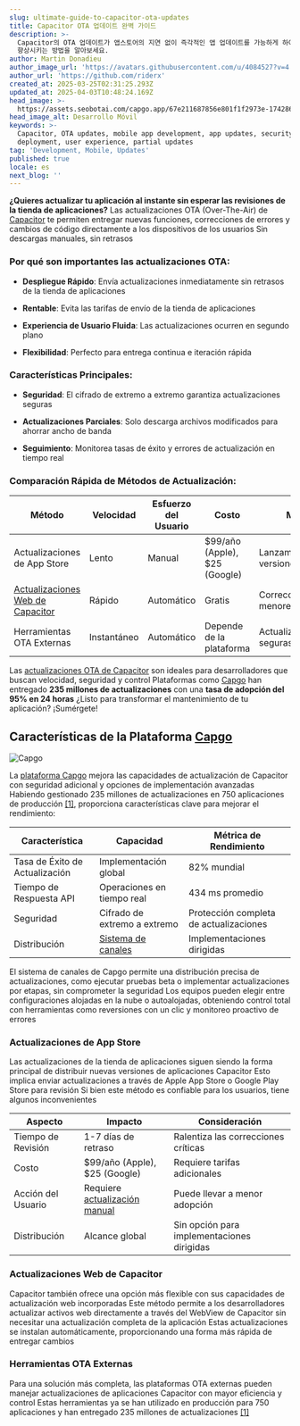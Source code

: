 ```yaml
---
slug: ultimate-guide-to-capacitor-ota-updates
title: Capacitor OTA 업데이트 완벽 가이드
description: >-
  Capacitor의 OTA 업데이트가 앱스토어의 지연 없이 즉각적인 앱 업데이트를 가능하게 하여 배포 속도, 사용자 경험 및 보안을
  향상시키는 방법을 알아보세요.
author: Martin Donadieu
author_image_url: 'https://avatars.githubusercontent.com/u/4084527?v=4'
author_url: 'https://github.com/riderx'
created_at: 2025-03-25T02:31:25.293Z
updated_at: 2025-04-03T10:48:24.169Z
head_image: >-
  https://assets.seobotai.com/capgo.app/67e211687856e801f1f2973e-1742869897761.jpg
head_image_alt: Desarrollo Móvil
keywords: >-
  Capacitor, OTA updates, mobile app development, app updates, security,
  deployment, user experience, partial updates
tag: 'Development, Mobile, Updates'
published: true
locale: es
next_blog: ''
---
```


**¿Quieres actualizar tu aplicación al instante sin esperar las revisiones de la tienda de aplicaciones?** Las actualizaciones OTA (Over-The-Air) de [Capacitor](https://capacitorjscom/) te permiten entregar nuevas funciones, correcciones de errores y cambios de código directamente a los dispositivos de los usuarios Sin descargas manuales, sin retrasos

### Por qué son importantes las actualizaciones OTA:

-   **Despliegue Rápido**: Envía actualizaciones inmediatamente sin retrasos de la tienda de aplicaciones
    
-   **Rentable**: Evita las tarifas de envío de la tienda de aplicaciones
    
-   **Experiencia de Usuario Fluida**: Las actualizaciones ocurren en segundo plano
    
-   **Flexibilidad**: Perfecto para entrega continua e iteración rápida
    

### Características Principales:

-   **Seguridad**: El cifrado de extremo a extremo garantiza actualizaciones seguras
    
-   **Actualizaciones Parciales**: Solo descarga archivos modificados para ahorrar ancho de banda
    
-   **Seguimiento**: Monitorea tasas de éxito y errores de actualización en tiempo real
    

### Comparación Rápida de Métodos de Actualización:

| Método | Velocidad | Esfuerzo del Usuario | Costo | Mejor Para |
| --- | --- | --- | --- | --- |
| Actualizaciones de App Store | Lento | Manual | $99/año (Apple), $25 (Google) | Lanzamientos de versiones mayores |
| [Actualizaciones Web de Capacitor](https://capgoapp/docs/) | Rápido | Automático | Gratis | Correcciones/funciones menores |
| Herramientas OTA Externas | Instantáneo | Automático | Depende de la plataforma | Actualizaciones seguras y dirigidas |

Las [actualizaciones OTA de Capacitor](https://capgoapp/) son ideales para desarrolladores que buscan velocidad, seguridad y control Plataformas como [Capgo](https://capgoapp/) han entregado **235 millones de actualizaciones** con una **tasa de adopción del 95% en 24 horas** ¿Listo para transformar el mantenimiento de tu aplicación? ¡Sumérgete!

## Características de la Plataforma [Capgo](https://capgoapp/)

![Capgo](https://assetsseobotaicom/capgoapp/67e88f5c283d21cbd67a8bd9/93c1d42fe1ebf1e9553e1e7f4f856f98jpg)

La [plataforma Capgo](https://capgoapp/docs/webapp/) mejora las capacidades de actualización de Capacitor con seguridad adicional y opciones de implementación avanzadas Habiendo gestionado 235 millones de actualizaciones en 750 aplicaciones de producción [\[1\]](https://capgoapp/), proporciona características clave para mejorar el rendimiento:

| Característica | Capacidad | Métrica de Rendimiento |
| --- | --- | --- |
| Tasa de Éxito de Actualización | Implementación global | 82% mundial |
| Tiempo de Respuesta API | Operaciones en tiempo real | 434 ms promedio |
| Seguridad | Cifrado de extremo a extremo | Protección completa de actualizaciones |
| Distribución | [Sistema de canales](https://capgoapp/docs/plugin/cloud-mode/channel-system/) | Implementaciones dirigidas |

El sistema de canales de Capgo permite una distribución precisa de actualizaciones, como ejecutar pruebas beta o implementar actualizaciones por etapas, sin comprometer la seguridad Los equipos pueden elegir entre configuraciones alojadas en la nube o autoalojadas, obteniendo control total con herramientas como reversiones con un clic y monitoreo proactivo de errores

### Actualizaciones de App Store

Las actualizaciones de la tienda de aplicaciones siguen siendo la forma principal de distribuir nuevas versiones de aplicaciones Capacitor Esto implica enviar actualizaciones a través de Apple App Store o Google Play Store para revisión Si bien este método es confiable para los usuarios, tiene algunos inconvenientes

| Aspecto | Impacto | Consideración |
| --- | --- | --- |
| Tiempo de Revisión | 1-7 días de retraso | Ralentiza las correcciones críticas |
| Costo | $99/año (Apple), $25 (Google) | Requiere tarifas adicionales |
| Acción del Usuario | Requiere [actualización manual](https://capgoapp/docs/plugin/cloud-mode/manual-update/) | Puede llevar a menor adopción |
| Distribución | Alcance global | Sin opción para implementaciones dirigidas |

### Actualizaciones Web de Capacitor

Capacitor también ofrece una opción más flexible con sus capacidades de actualización web incorporadas Este método permite a los desarrolladores actualizar activos web directamente a través del WebView de Capacitor sin necesitar una actualización completa de la aplicación Estas actualizaciones se instalan automáticamente, proporcionando una forma más rápida de entregar cambios

### Herramientas OTA Externas

Para una solución más completa, las plataformas OTA externas pueden manejar actualizaciones de aplicaciones Capacitor con mayor eficiencia y control Estas herramientas ya se han utilizado en producción para 750 aplicaciones y han entregado 235 millones de actualizaciones [\[1\]](https://capgoapp/)